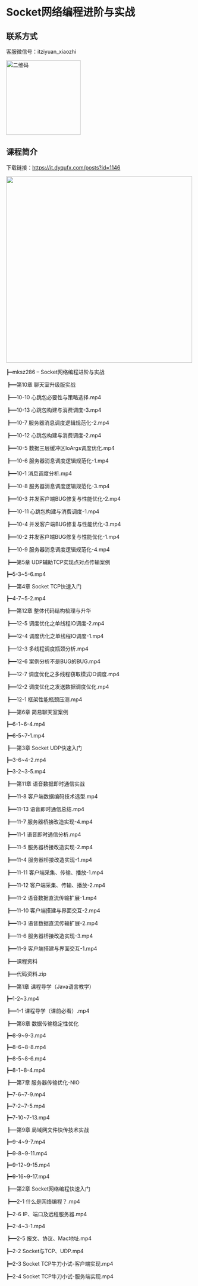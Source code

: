 # Socket网络编程进阶与实战

## 联系方式

客服微信号：itziyuan_xiaozhi

<img src="https://ziyuanyun.oss-cn-guangzhou.aliyuncs.com/common/20240614073449/666b82192834a.jpg" width="200" height="200" alt="二维码">

## 课程简介

下载链接：https://it.dyqufx.com/posts?id=1146

<img src="https://ziyuanyun.oss-cn-guangzhou.aliyuncs.com/yun/20240515153624/664465f8cc6ab.jpg" width="500" alt="">

  ┣━mksz286 &#8211; Socket网络编程进阶与实战

 ┣━第10章 聊天室升级版实战

 ┣━10-10 心跳包必要性与策略选择.mp4

 ┣━10-13 心跳包构建与消费调度-3.mp4

 ┣━10-7 服务器消息调度逻辑规范化-2.mp4

 ┣━10-12 心跳包构建与消费调度-2.mp4

 ┣━10-5 数据三层缓冲区IoArgs调度优化.mp4

 ┣━10-6 服务器消息调度逻辑规范化-1.mp4

 ┣━10-1 消息调度分析.mp4

 ┣━10-8 服务器消息调度逻辑规范化-3.mp4

 ┣━10-3 并发客户端BUG修复与性能优化-2.mp4

 ┣━10-11 心跳包构建与消费调度-1.mp4

 ┣━10-4 并发客户端BUG修复与性能优化-3.mp4

 ┣━10-2 并发客户端BUG修复与性能优化-1.mp4

 ┣━10-9 服务器消息调度逻辑规范化-4.mp4

 ┣━第5章 UDP辅助TCP实现点对点传输案例

 ┣━5-3~5-6.mp4

 ┣━第4章 Socket TCP快速入门

 ┣━4-7~5-2.mp4

 ┣━第12章 整体代码结构梳理与升华

 ┣━12-5 调度优化之单线程IO调度-2.mp4

 ┣━12-4 调度优化之单线程IO调度-1.mp4

 ┣━12-3 多线程调度瓶颈分析.mp4

 ┣━12-6 案例分析不是BUG的BUG.mp4

 ┣━12-7 调度优化之多线程窃取模式IO调度.mp4

 ┣━12-2 调度优化之发送数据调度优化.mp4

 ┣━12-1 框架性能瓶颈压测.mp4

 ┣━第6章 简易聊天室案例

 ┣━6-1~6-4.mp4

 ┣━6-5~7-1.mp4

 ┣━第3章 Socket UDP快速入门

 ┣━3-6~4-2.mp4

 ┣━3-2~3-5.mp4

 ┣━第11章 语音数据即时通信实战

 ┣━11-8 客户端数据编码技术选型.mp4

 ┣━11-13 语音即时通信总结.mp4

 ┣━11-7 服务器桥接改造实现-4.mp4

 ┣━11-1 语音即时通信分析.mp4

 ┣━11-5 服务器桥接改造实现-2.mp4

 ┣━11-4 服务器桥接改造实现-1.mp4

 ┣━11-11 客户端采集、传输、播放-1.mp4

 ┣━11-12 客户端采集、传输、播放-2.mp4

 ┣━11-2 语音数据直流传输扩展-1.mp4

 ┣━11-10 客户端搭建与界面交互-2.mp4

 ┣━11-3 语音数据直流传输扩展-2.mp4

 ┣━11-6 服务器桥接改造实现-3.mp4

 ┣━11-9 客户端搭建与界面交互-1.mp4

 ┣━课程资料

 ┣━代码资料.zip

 ┣━第1章 课程导学（Java语言教学）

 ┣━1-2~3.mp4

 ┣━1-1 课程导学（课前必看）.mp4

 ┣━第8章 数据传输稳定性优化

 ┣━8-9~9-3.mp4

 ┣━8-6~8-8.mp4

 ┣━8-5~8-6.mp4

 ┣━8-1~8-4.mp4

 ┣━第7章 服务器传输优化-NIO

 ┣━7-6~7-9.mp4

 ┣━7-2~7-5.mp4

 ┣━7-10~7-13.mp4

 ┣━第9章 局域网文件快传技术实战

 ┣━9-4~9-7.mp4

 ┣━9-8~9-11.mp4

 ┣━9-12~9-15.mp4

 ┣━9-16~9-17.mp4

 ┣━第2章 Socket网络编程快速入门

 ┣━2-1 什么是网络编程？.mp4

 ┣━2-6 IP、端口及远程服务器.mp4

 ┣━2-4~3-1.mp4

 ┣━2-5 报文、协议、Mac地址.mp4

 ┣━2-2 Socket与TCP、UDP.mp4

 ┣━2-3 Socket TCP牛刀小试-客户端实现.mp4

 ┣━2-4 Socket TCP牛刀小试-服务端实现.mp4

  